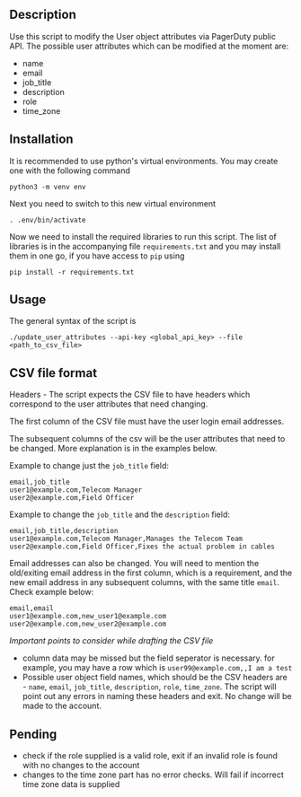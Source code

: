 ## Description

Use this script to modify the User object attributes via PagerDuty public API. The possible user attributes which can be modified at the moment are:

- name
- email
- job_title
- description
- role
- time_zone

## Installation

It is recommended to use python's virtual environments. You may create one with the following command

```
python3 -m venv env
```

Next you need to switch to this new virtual environment

```
. .env/bin/activate
```

Now we need to install the required libraries to run this script. The list of libraries is in the accompanying file `requirements.txt` and you may install them in one go, if you have access to `pip` using

```
pip install -r requirements.txt
```

## Usage

The general syntax of the script is

```
./update_user_attributes --api-key <global_api_key> --file <path_to_csv_file>
```

## CSV file format

Headers - The script expects the CSV file to have headers which correspond to the user attributes that need changing. 

The first column of the CSV file must have the user login email addresses.

The subsequent columns of the csv will be the user attributes that need to be changed. More explanation is in the examples below.

Example to change just the `job_title` field:

```
email,job_title
user1@example.com,Telecom Manager
user2@example.com,Field Officer
```

Example to change the `job_title` and the `description` field:

```
email,job_title,description
user1@example.com,Telecom Manager,Manages the Telecom Team
user2@example.com,Field Officer,Fixes the actual problem in cables
```

Email addresses can also be changed. You will need to mention the old/exiting email address in the first column, which is a requirement, and the new email address in any subsequent columns, with the same title `email`. Check example below:

```
email,email
user1@example.com,new_user1@example.com
user2@example.com,new_user2@example.com
```

*Important points to consider while drafting the CSV file*

- column data may be missed but the field seperator is necessary. for example, you may have a row which is `user99@example.com,,I am a test`
- Possible user object field names, which should be the CSV headers are - `name`, `email`, `job_title`, `description`, `role`, `time_zone`. The script will point out any errors in naming these headers and exit. No change will be made to the account.

## Pending

- check if the role supplied is a valid role, exit if an invalid role is found with no changes to the account
- changes to the time zone part has no error checks. Will fail if incorrect time zone data is supplied